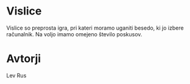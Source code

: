 # Vislice

Vislice so preprosta igra, pri kateri moramo uganiti besedo, ki jo izbere računalnik.
Na voljo imamo omejeno število poskusov.

# Avtorji

Lev Rus
